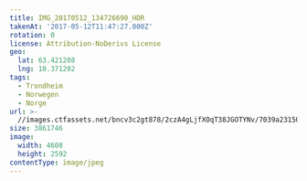 ```yaml
---
title: IMG_20170512_134726690_HDR
takenAt: '2017-05-12T11:47:27.000Z'
rotation: 0
license: Attribution-NoDerivs License
geo:
  lat: 63.421208
  lng: 10.371202
tags:
  - Trondheim
  - Norwegen
  - Norge
url: >-
  //images.ctfassets.net/bncv3c2gt878/2czA4gLjfXOqT38JGOTYNv/7039a23150eda7008fe56802a0887135/img_20170512_134726690_hdr_34265140660_o
size: 3861746
image:
  width: 4608
  height: 2592
contentType: image/jpeg
---
```


